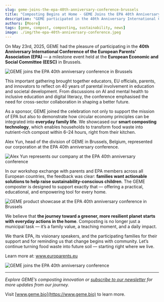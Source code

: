 ```yaml
---
slug: geme-joins-the-epa-40th-anniversary-conference-brussels
title: "Composting Begins at Home - GEME Joins the EPA 40th Anniversary Conference in Brussels"
description: "GEME participated in the 40th Anniversary International Conference of the European Parents’ Association (EPA) — a milestone event held at the European Economic and Social Committee (EESC) in Brussels."
authors: [Moore]
tags: [geme, compost, composting, sustainability, news]
image: ./img/the-epa-40th-anniversary-conference.jpeg
---
```


On May 23rd, 2025, GEME had the pleasure of participating in the **40th Anniversary International Conference of the European Parents’ Association (EPA)** — a milestone event held at the **European Economic and Social Committee (EESC)** in Brussels.

<!-- truncate -->

![GEME joins the EPA 40th anniversary conference in Brussels](./img/geme-joins-epa-40th-anniversary-conference-in-brussels.jpeg)

This important gathering brought together educators, EU officials, parents, and innovators to reflect on 40 years of parental involvement in education and societal development. From discussions on AI and mental health to inclusive education and digital literacy, the conference emphasised the need for cross-sector collaboration in shaping a better future.

As a sponsor, GEME joined the celebration not only to support the mission of EPA but also to demonstrate how circular economy principles can be integrated into **everyday family life**. We showcased our **smart composting technology**, which enables households to transform food waste into nutrient-rich compost within 6–24 hours, right from their kitchen.

Alex Yun, head of the division of GEME in Brussels, Belgium, represented our corporation at the EPA 40th anniversary conference. 

![Alex Yun represents our company at the EPA 40th anniversary conference](./img/alex-represents-geme-at-the-epa-40th-anniversary-conference-in-brussels.jpeg)

In our workshop exchange with parents and EPA members across all European countries, the feedback was clear: **families want actionable solutions to help raise sustainability-conscious children**. The GEME composter is designed to support exactly that — offering a practical, educational, and empowering tool for every home.

![GEME product showcase at the EPA 40th anniversary conference in Brussels](./img/geme-joins-the-epa-40th-anniversary-conference-brussels.jpeg) 

We believe that **the journey toward a greener, more resilient planet starts with everyday actions in the home**. Composting is no longer just a municipal task — it’s a family value, a teaching moment, and a daily impact.

We thank EPA, its visionary speakers, and the participating families for their support and for reminding us that change begins with community.
Let’s continue turning food waste into future soil — starting right where we live.



Learn more at: www.europarents.eu 


![GEME joins the EPA 40th anniversary conference](./img/alex-yun-represents-geme-for-the-epa-40th-anniversary-conference-in-brussels.jpeg)

---

_Explore GEME’s composting innovation or [subscribe to our newsletter](https://www.geme.bio/signup) for more updates from our journey._

Visit [www.geme.bio](https://www.geme.bio) to learn more.
